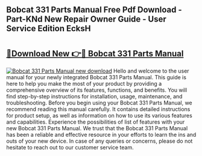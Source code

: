 ## Bobcat 331 Parts Manual Free Pdf Download - Part-KNd New Repair Owner Guide - User Service Edition EcksH

# <h2><a href="http://bc36762.oget.top/?id=Bobcat+331+Parts+Manual">🔗Download New 👉🔴 Bobcat 331 Parts Manual</a></h2>

[![Bobcat 331 Parts Manual new download](https://i.imgur.com/5g1atiW.png)](http://bc36762.oget.top/?id=Bobcat+331+Parts+Manual)
Hello and welcome to the user manual for your newly integrated Bobcat 331 Parts Manual. This guide is here to help you make the most of your product by providing a comprehensive overview of its features, functions, and benefits. You will find step-by-step instructions for installation, usage, maintenance, and troubleshooting. Before you begin using your Bobcat 331 Parts Manual, we recommend reading this manual carefully. It contains detailed instructions for product setup, as well as information on how to use its various features and capabilities. Experience the possibilities of list of features with your new Bobcat 331 Parts Manual. We trust that the Bobcat 331 Parts Manual has been a reliable and effective resource in your efforts to learn the ins and outs of your new device. In case of any queries or concerns, please do not hesitate to reach out to our customer service team.
